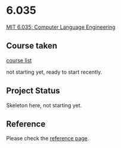 # 6.035

[MIT 6.035: Computer Language 
Engineering](http://6.035.scripts.mit.edu/sp16/index.html)

## Course taken

[course list](http://6.035.scripts.mit.edu/sp16/schedule.html)

not starting yet, ready to start recently.

## Project Status

Skeleton here, not starting yet.

## Reference

Please check the [reference page](http://6.035.scripts.mit.edu/sp16/references.html).

